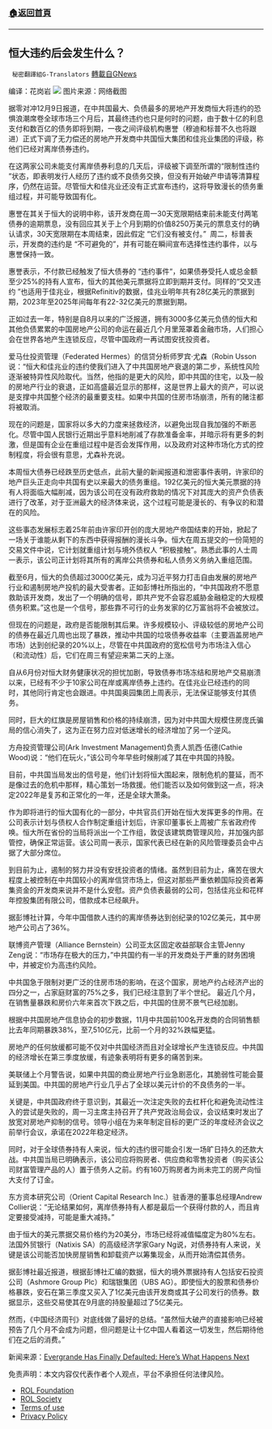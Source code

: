 ###  [:house:返回首頁](https://github.com/ourhimalayas/txt)
---


## 恒大违约后会发生什么？
` 秘密翻譯組G-Translators` [轉載自GNews](https://gnews.org/zh-hans/1741512/)

编译：花岗岩
![](https://assets.gnews.org/wp-content/uploads/2021/12/图片1-55.png)
图片来源：网络截图

据零对冲12月9日报道，在中共国最大、负债最多的房地产开发商恒大将违约的恐惧浪潮席卷全球市场三个月后，其最终违约也只是何时的问题，由于数十亿的利息支付和数百亿的债务即将到期，一夜之间评级机构惠誉（穆迪和标普不久也将跟进）正式下调了无力偿还的房地产开发商中共国恒大集团和佳兆业集团的评级，称他们已经对离岸债券违约。

在这两家公司未能支付离岸债券利息的几天后，评级被下调至所谓的“限制性违约 ”状态，即表明发行人经历了违约或不良债务交换，但没有开始破产申请等清算程序，仍然在运营。尽管恒大和佳兆业还没有正式宣布违约，这将导致漫长的债务重组过程，并可能导致国有化。

惠誉在其关于恒大的说明中称，该开发商在周一30天宽限期结束前未能支付两笔债券的逾期票息，没有回应其关于上个月到期的价值8250万美元的票息支付的确认请求，30天宽限期在本周结束，因此假定 “它们没有被支付。”  周二，标普表示，开发商的违约是 “不可避免的”，并有可能在瞬间宣布选择性违约事件，以与惠誉保持一致。

惠誉表示，不付款已经触发了恒大债券的 “违约事件“，如果债券受托人或总金额至少25%的持有人宣布，恒大的其他美元票据将立即到期并支付。同样的“交叉违约 ”也适用于佳兆业，根据Refinitiv的数据，佳兆业明年共有28亿美元的票据到期，2023年至2025年间每年有22-32亿美元的票据到期。

正如过去一年，特别是自8月以来的广泛报道，拥有3000多亿美元负债的恒大和其他负债累累的中国房地产公司的命运在最近几个月里笼罩着金融市场，人们担心会在世界各地产生连锁反应，尽管中国政府一再试图安抚投资者。

爱马仕投资管理（Federated Hermes）的信贷分析师罗宾·尤森（Robin Usson说：“恒大和佳兆业的违约使我们进入了中共国房地产衰退的第二步，系统性风险逐渐被特异性风险取代。当然，他指的是更大的风险，即中共国的住宅，以及一般的房地产行业的衰退，正如高盛最近显示的那样，这是世界上最大的资产，可以说是支撑中共国整个经济的最重要支柱。如果中共国的住房市场崩溃，所有的赌注都将被取消。

现在的问题是，国家将以多大的力度来拯救经济，以避免出现自我加强的不断恶化。尽管中国人民银行近期出乎意料地削减了存款准备金率，并暗示将有更多的刺激，但是国有企业在重组过程中是否会发挥作用，以及政府对这种市场化方式的控制程度，将会很有意思，尤森补充说。

本周恒大债券已经跌至历史低点，此前大量的新闻报道和泄密事件表明，许家印的地产巨头正走向中共国有史以来最大的债务重组。192亿美元的恒大美元票据的持有人将面临大幅削减，因为该公司在没有政府救助的情况下对其庞大的资产负债表进行了改革，对于亚洲最大的经济体来说，这个过程可能是漫长的、有争议的和潜在的风险。

这些事态发展标志着25年前由许家印开创的庞大房地产帝国结束的开始，掀起了一场关于谁能从剩下的东西中获得报酬的漫长斗争。恒大在周五提交的一份简短的交易文件中说，它计划就重组计划与境外债权人 “积极接触”。熟悉此事的人士周一表示，该公司正计划将其所有的离岸公共债券和私人债务义务纳入重组范围。

截至6月，恒大的负债超过3000亿美元，成为习近平努力打击自由发展的房地产行业和遏制房地产投机的最大受害者。正如彭博社所指出的，“中共国政府不愿意救助该开发商，发出了一个明确的信号，即共产党不会容忍威胁金融稳定的大规模债务积累。”这也是一个信号，那些靠不可行的业务发家的亿万富翁将不会被放过。

但现在的问题是，政府是否能限制其后果。许多规模较小、评级较低的房地产公司的债券在最近几周也出现了暴跌，推动中共国的垃圾债券收益率（主要涵盖房地产市场）达到创纪录的20%以上，尽管在中共国政府的宽松信号为市场注入信心（和流动性）后，它们在周三有望迎来第二天的上涨。

自从6月份对恒大财务健康状况的担忧加剧，导致债券市场冻结和房地产交易崩溃以来，已经有不少于10家公司在岸或离岸债券上违约。在佳兆业已经违约的同时，其他同行肯定也会跟进。中共国奥园集团上周表示，无法保证能够支付其债务。

同时，巨大的红旗是房屋销售和价格的持续崩溃，因为对中共国大规模住房庞氏骗局的信心消失了，这为正在努力应对低迷增长的经济增加了另一个逆风。

方舟投资管理公司(Ark Investment Management)负责人凯西·伍德(Cathie Wood)说：“他们在玩火，”该公司今年早些时候削减了其在中共国的持股。

目前，中共国当局发出的信号是，他们计划将恒大围起来，限制危机的蔓延，而不是像过去的危机中那样，精心策划一场救援。他们能否以及如何做到这一点，将决定2022年是复苏和正常化的一年，还是全球大萧条。

作为即将进行的恒大国有化的一部分，中共官员们开始在恒大发挥更多的作用。在公司表示计划与债权人合作制定重组计划后，许家印董事长上周被广东省政府传唤。恒大所在省份的当局将派出一个工作组，敦促该建筑商管理风险，并加强内部管控，确保正常运营。该公司周一表示，国家代表已经在新的风险管理委员会中占据了大部分席位。

到目前为止，遏制的努力并没有安抚投资者的情绪。虽然到目前为止，痛苦在很大程度上被控制在中共国较小的离岸信贷市场上，但这对那些严重依赖国际投资者筹集资金的开发商来说并不是什么安慰。资产负债表最弱的公司，包括佳兆业和花样年控股集团有限公司，借款成本已经飙升。

据彭博社计算，今年中国借款人违约的离岸债券达到创纪录的102亿美元，其中房地产公司占了36%。

联博资产管理（Alliance Bernstein）公司亚太区固定收益部联合主管Jenny Zeng说：“市场存在极大的压力，”中共国约有一半的开发商处于严重的财务困境中，并被定价为高违约风险。

中共国急于限制对更广泛的住房市场的影响，在这个国家，房地产约占经济产出的四分之一，占家庭财富的75%之多，我们已经注意到了半个世纪。 最近几个月，在销售量暴跌和房价六年来首次下跌之后，中共国的住房不景气已经加剧。

根据中共国房地产信息协会的初步数据，11月中共国前100名开发商的合同销售额比去年同期暴跌38%，至7,510亿元，比前一个月的32%跌幅更猛。

房地产的任何放缓都可能不仅对中共国经济而且对全球增长产生连锁反应。中共国的经济增长在第三季度放缓，有迹象表明将有更多的痛苦到来。

美联储上个月警告说，如果中共国的商业房地产行业急剧恶化，其脆弱性可能会蔓延到美国。中共国的房地产行业几乎占了全球以美元计价的不良债务的一半。

关键是，中共国政府终于意识到，其最近一次注定失败的去杠杆化和避免流动性注入的尝试是失败的，周一习主席主持召开了共产党政治局会议，会议结束时发出了放宽对房地产抑制的信号。领导小组在为来年制定目标的更广泛的年度经济会议之前举行会议，承诺在2022年稳定经济。

同时，对于全球债券持有人来说，恒大的违约很可能会引发一场旷日持久的还款大战。中共国当局已明确表示，该公司应将购房者、供应商和零售投资者（购买该公司财富管理产品的人）置于债务人之前。约有160万购房者为尚未完工的房产向恒大支付了订金。

东方资本研究公司（Orient Capital Research Inc.）驻香港的董事总经理Andrew Collier说：“无论结果如何，离岸债券持有人都是最后一个获得付款的人，而且肯定要接受减持，可能是重大减持。”

由于恒大的美元票据交易价格约为20美分，市场已经将减值幅度定为80%左右。法国外贸银行（Natixis SA）的高级经济学家Gary Ng说，对债券持有人来说，关键是该公司能否加快房屋销售和卸载资产以筹集现金，从而开始清偿其债务。

据彭博社最近报道，根据彭博社汇编的数据，恒大的境外票据持有人包括安石投资公司（Ashmore Group Plc）和瑞银集团（UBS AG）。即使恒大的股票和债券价格暴跌，安石在第三季度又买入了1亿美元由该开发商或其子公司发行的债券。数据显示，这些交易使其在9月底的持股量超过了5亿美元。

然而，《中国经济周刊》对底线做了最好的总结。“虽然恒大破产的直接影响已经被预告了几个月不会成为问题，但问题是让十亿中国人看着这一切发生，然后期待他们在之后的消费。”

新闻来源：[Evergrande Has Finally Defaulted: Here’s What Happens Next](https://www.zerohedge.com/markets/evergrande-has-finally-defaulted-heres-what-happens-next)

 

免责声明：本文内容仅代表作者个人观点，平台不承担任何法律风险。

- [ROL Foundation](https://rolfoundation.org/)
- [ROL Society](https://rolsociety.org/)
- [Terms of use](https://gnews.org/terms-of-use-3/)
- [Privacy Policy](https://gnews.org/privacy-policy/)
